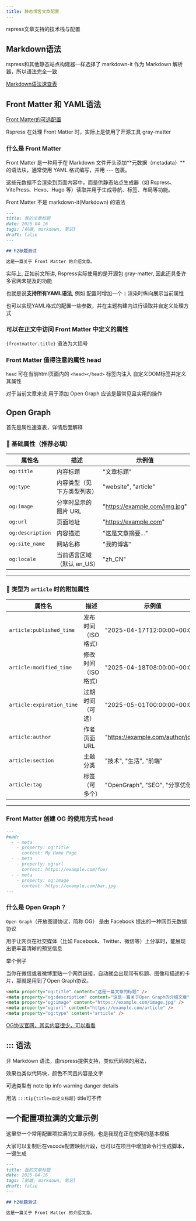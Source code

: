```yaml
---
title: 静态博客文章配置
---
```


rspress文章支持的技术栈与配置

## Markdown语法

rspress和其他静态站点构建器一样选择了 markdown-it 作为 Markdown 解析器，所以语法完全一致

[Markdown语法速查表](https://markdown.com.cn/cheat-sheet.html#%E6%80%BB%E8%A7%88)


## Front Matter 和 YAML语法

[Front Matter的可选配置](https://rspress.dev/zh/api/config/config-frontmatter)

Rspress 在处理 Front Matter 时，实际上是使用了开源工具 gray-matter

### 什么是 Front Matter

Front Matter 是一种用于在 Markdown 文件开头添加**元数据（metadata）**的语法块，通常使用 YAML 格式编写，并用 --- 包裹。

这些元数据不会渲染到页面内容中，而是供静态站点生成器（如 Rspress、VitePress、Hexo、Hugo 等）读取并用于生成导航、标签、布局等功能。

Front Matter 不是 markdown-it(Markdown) 的语法

```md
---
title: 我的文章标题
date: 2025-04-16
tags: [前端, markdown, 笔记]
draft: false
---

## h2标题测试

这是一篇关于 Front Matter 的介绍文章。
```

实际上, 正如前文所讲, Rspress实际使用的是开源包 gray-matter, 因此还具备许多官网未提及的功能

也就是说**支持所有YAML语法**, 例如 配置时增加一个 `|` 渲染时纵向展示当前属性

也可以实现YAML格式的配置一些参数，并在主题构建内进行读取并自定义处理方式

### 可以在正文中访问 Front Matter 中定义的属性

`{frontmatter.title}` 语法为大括号

### Front Matter 值得注意的属性 head

`head` 可在当前html页面内的 `<head></head>` 标签内注入 自定义DOM标签并定义其属性

对于当前文章来说 用于添加 Open Graph 应该是最常见且实用的操作

## Open Graph

首先是属性速查表，详情后面解释

### 📌 基础属性（推荐必填）

| 属性名           | 描述                         | 示例值                          |
|------------------|-----------------------------|--------------------------------|
| `og:title`       | 内容标题                     | "文章标题"                      |
| `og:type`        | 内容类型（见下方类型列表）      | "website", "article"           |
| `og:image`       | 分享时显示的图片 URL           | "https://example.com/img.jpg" |
| `og:url`         | 页面地址                     | "https://example.com"          |
| `og:description` | 内容描述                     | "这是文章摘要..."                |
| `og:site_name`   | 网站名称                     | "我的博客"                      |
| `og:locale`      | 当前语言区域（默认 en_US）     | "zh_CN"                        |

---

### 📰 类型为 `article` 时的附加属性

| 属性名                | 描述                       | 示例值                                |
|-----------------------|--------------------------|--------------------------------------|
| `article:published_time` | 发布时间（ISO 格式）     | "2025-04-17T12:00:00+00:00"          |
| `article:modified_time`  | 修改时间（ISO 格式）     | "2025-04-18T08:00:00+00:00"          |
| `article:expiration_time`| 过期时间（可选）         | "2025-05-01T00:00:00+00:00"          |
| `article:author`         | 作者页面 URL            | "https://example.com/author/john"    |
| `article:section`        | 主题分类                | "技术", "生活", "前端"                 |
| `article:tag`            | 标签（可多个）           | "OpenGraph", "SEO", "分享优化"        |

---

### Front Matter 创建 OG 的使用方式 head

```md
---
head:
  - - meta
    - property: og:title
      content: My Home Page
  - - meta
    - property: og:url
      content: https://example.com/foo/
  - - meta
    - property: og:image
      content: https://example.com/bar.jpg
---
```

### 什么是 Open Graph？

`Open Graph`（开放图谱协议，简称 OG） 是由 Facebook 提出的一种网页元数据协议

用于让网页在社交媒体（比如 Facebook、Twitter、微信等）上分享时，能展现出更丰富清晰的预览信息

举个例子

当你在微信或者微博里贴一个网页链接，自动就会出现带有标题、图像和描述的卡片，那就是用到了Open Graph协议。

```html
<meta property="og:title" content="这是一篇文章的标题" />
<meta property="og:description" content="这是一篇关于Open Graph的介绍文章" />
<meta property="og:image" content="https://example.com/image.jpg" />
<meta property="og:url" content="https://example.com/article" />
<meta property="og:type" content="article" />
```

[OG协议官网，其实内容很少，可以看看](https://ogp.me/)










## ::: 语法

非 Markdown 语法，由rspress提供支持，类似代码块的用法，

效果也类似代码块，颜色不同且内容是文字

可选类型有 note tip info warning danger details

用法 `:::tip{title=自定义标题}` title可不传


## 一个配置项拉满的文章示例

这里举一个常用配置项拉满的文章示例，也是我现在正在使用的基本模板

大家可以复制后在vscode配置映射片段，也可以在项目中增加命令行生成脚本，一键生成

```md
---
title: 我的文章标题
date: 2025-04-16
tags: [前端, markdown, 笔记]
draft: false
---

## h2标题测试

这是一篇关于 Front Matter 的介绍文章。
```
